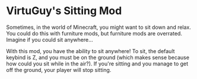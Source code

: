 # VirtuGuy's Sitting Mod
Sometimes, in the world of Minecraft, you might want to sit down and relax. You could do this with furniture mods, but furniture mods are overrated. Imagine if you could sit anywhere...

With this mod, you have the ability to sit anywhere! To sit, the default keybind is Z, and you must be on the ground (which makes sense because how could you sit while in the air?). If you're sitting and you manage to get off the ground, your player will stop sitting.
